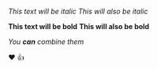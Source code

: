 *This text will be italic*
_This will also be italic_

**This text will be bold**
__This will also be bold__

_You **can** combine them_

:heart:
:+1:

